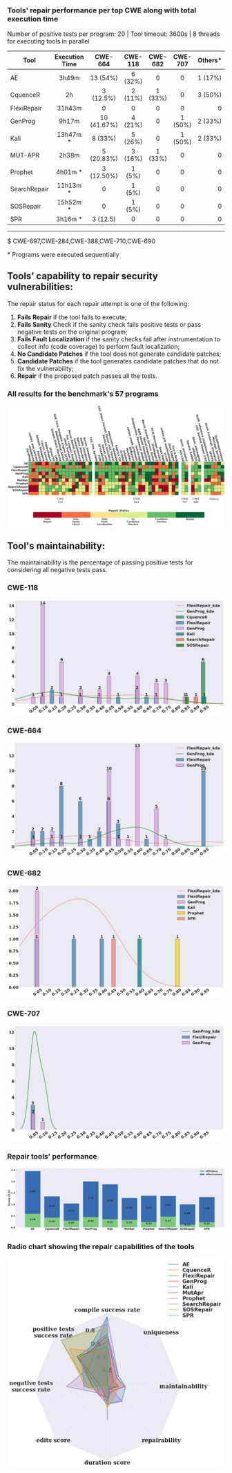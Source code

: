 ### Tools' repair performance per top CWE along with total execution time
Number of positive tests per program: 20 | Tool timeout: 3600s | 8 threads for executing tools in parallel

|    Tool    | Execution Time | CWE-664       |  CWE-118 | CWE-682  | CWE-707 | Others*  |
 ------------| :------------: | :-----------: | :------: | :------: | :-----: | --------:|
|AE          | 3h49m          |  13 (54\%)    | 6 (32\%) | 0        | 0       | 1 (17\%) | 
|CquenceR    | 2h             |  3  (12.5\%)  | 2 (11\%) | 1 (33\%) | 0       | 3 (50\%) |
|FlexiRepair | 31h43m         |  0            | 0        | 0        | 0       | 0        | 
|GenProg     | 9h17m          |  10 (41.67\%) | 4 (21\%) | 0        | 1 (50%) | 2 (33\%) |  
|Kali        | 13h47m *       |  8 (33\%)     | 5 (26\%) | 0        | 1 (50%) | 2 (33\%) | 
|MUT-APR     | 2h38m          |  5 (20.83\%)  | 3 (16\%) | 1 (33\%) | 0       |  0       | 
|Prophet     | 4h01m *        |  3  (12.50\%) | 1  (5\%) | 0        | 0       |  0       | 
|SearchRepair| 11h13m *       |  0            | 1  (5\%) | 0        | 0       |  0       | 
|SOSRepair   | 15h52m *       |  0            | 1  (5\%) | 0        | 0       |  0       | 
|SPR         | 3h16m *        |  3 (12.5)     | 0        | 0        | 0       |  0       | 
-------------------------------------------------------------------------------------
\$ CWE-697,CWE-284,CWE-388,CWE-710,CWE-690

\* Programs were executed sequentially

## Tools’ capability to repair security vulnerabilities: 

The repair status for each repair attempt is one of the following: 
1) **Fails Repair** if the tool fails to execute;
2) **Fails Sanity** Check if the sanity check fails positive tests or pass negative tests on the original program;
3) **Fails Fault Localization** if the sanity checks fail after instrumentation to collect info (code coverage) to perform fault localization;
4) **No Candidate Patches** if the tool does not generate candidate patches;
5) **Candidate Patches** if the tool generates candidate patches that do not fix the vulnerability;
6) **Repair** if the proposed patch passes all the tests.

### All results for the benchmark's 57 programs 
![All Tools' repair results](./plots/all_fixes_top.png)

## Tool's maintainability: 
The maintainability is the percentage of passing positive tests for considering all negative tests pass.

### CWE-118
![CWE-118 Tools' repair maintainability results](./plots/hist_CWE-118.png)

### CWE-664
![CWE-664 Tools' repair maintainability results](./plots/hist_CWE-664.png)

### CWE-682
![CWE-682 Tools' repair maintainability results](./plots/hist_CWE-682.png)

### CWE-707
![CWE-707 Tools' repair maintainability results](./plots/hist_CWE-707.png)


### Repair tools' performance
![Tools' repair performance results](./plots/performance.png)

### Radio chart showing the repair capabilities of the tools
![Tools' repair profiling results](./plots/profile.png)
